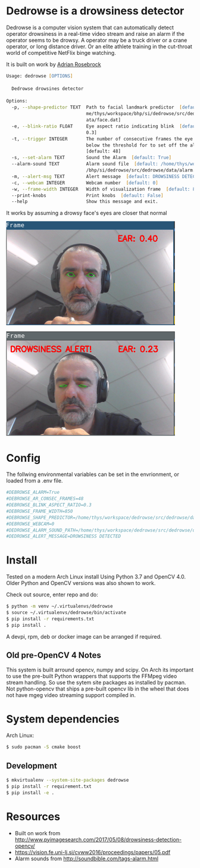 # Dedrowse is a drowsiness detector


Dedrowse is a computer vision system that can automatically detect operator
drowsiness in a real-time video stream and raise an alarm if the operator seems
to be drowsy. A operator may be a truck driver or a crane operator, or long
distance driver. Or an elite athlete training in the cut-throat world of competitive
NetFlix binge watching.

It is built on work by [Adrian Rosebrock](http://www.pyimagesearch.com/2017/05/08/drowsiness-detection-opencv/)


```zsh
Usage: dedrowse [OPTIONS]

  Dedrowse drowsines detector

Options:
  -p, --shape-predictor TEXT  Path to facial landmark predictor  [default: /ho
                              me/thys/workspace/bhp/si/dedrowse/src/dedrowse/d
                              ata/face.dat]
  -e, --blink-ratio FLOAT     Eye aspect ratio indicating blink  [default:
                              0.3]
  -t, --trigger INTEGER       The number of consecutive frames the eye must be
                              below the threshold for to set off the alarm
                              [default: 48]
  -s, --set-alarm TEXT        Sound the Alarm  [default: True]
  --alarm-sound TEXT          Alarm sound file  [default: /home/thys/workspace
                              /bhp/si/dedrowse/src/dedrowse/data/alarm.wav]
  -m, --alert-msg TEXT        Alert message  [default: DROWSINESS DETECTED]
  -c, --webcam INTEGER        Webcam number  [default: 0]
  -w, --frame-width INTEGER   Width of visualization frame  [default: 850]
  --print-knobs               Print knobs  [default: False]
  --help                      Show this message and exit.

```

It works by assuming a drowsy face's eyes are closer that normal

![Open](docs/open.png) 


![Close](docs/close.png)


# Config

The follwing environmental variables can be set in the envrionment, or loaded
from a .env file.

```zsh
#DEBROWSE_ALARM=True
#DEBROWSE_AR_CONSEC_FRAMES=48
#DEBROWSE_BLINK_ASPECT_RATIO=0.3
#DEBROWSE_FRAME_WIDTH=850
#DEBROWSE_SHAPE_PREDICTOR=/home/thys/workspace/dedrowse/src/dedrowse/data/face.dat
#DEBROWSE_WEBCAM=0
#DEDROWSE_ALARM_SOUND_PATH=/home/thys/workspace/dedrowse/src/dedrowse/data/alarm.wav
#DEDROWSE_ALERT_MESSAGE=DROWSINESS DETECTED
```


# Install

Tested on a modern Arch Linux install Using Python 3.7 and OpenCV 4.0. Older
Python and OpenCV versions was also shown to work.

Check out source, enter repo and do:

```zsh
$ python -m venv ~/.virtualenvs/dedrowse
$ source ~/.virtualenvs/dedrowse/bin/activate
$ pip install -r requirements.txt
$ pip install .
```

A devpi, rpm, deb or docker image can be arranged if required.

## Old pre-OpenCV 4 Notes
This system is built arround opencv, numpy and scipy. On Arch its important to use the 
pre-built Python wrappers that supports the FFMpeg video stream handling. So use the sytem
site packages as installed by pacman. Not python-opencv that ships a pre-built opencv lib in the
wheel that does not have mgeg video streaming support compiled in.

# System dependencies                                                                                              
                                                                                                                    
Arch Linux:                                                                                                         
                                                                                                                    
```bash                                                                                                             
$ sudo pacman -S cmake boost
```                                                                                                                 

## Development 

```bash                                                                                                             
$ mkvirtualenv --system-site-packages dedrowse
$ pip install -r requirement.txt
$ pip install -e .
```                                                                                                                 

                                                                                                                    
# Resources                                                                                                         
                                                                                                                    
* Built on work from http://www.pyimagesearch.com/2017/05/08/drowsiness-detection-opencv/
* https://vision.fe.uni-lj.si/cvww2016/proceedings/papers/05.pdf
* Alarm sounds from http://soundbible.com/tags-alarm.html


